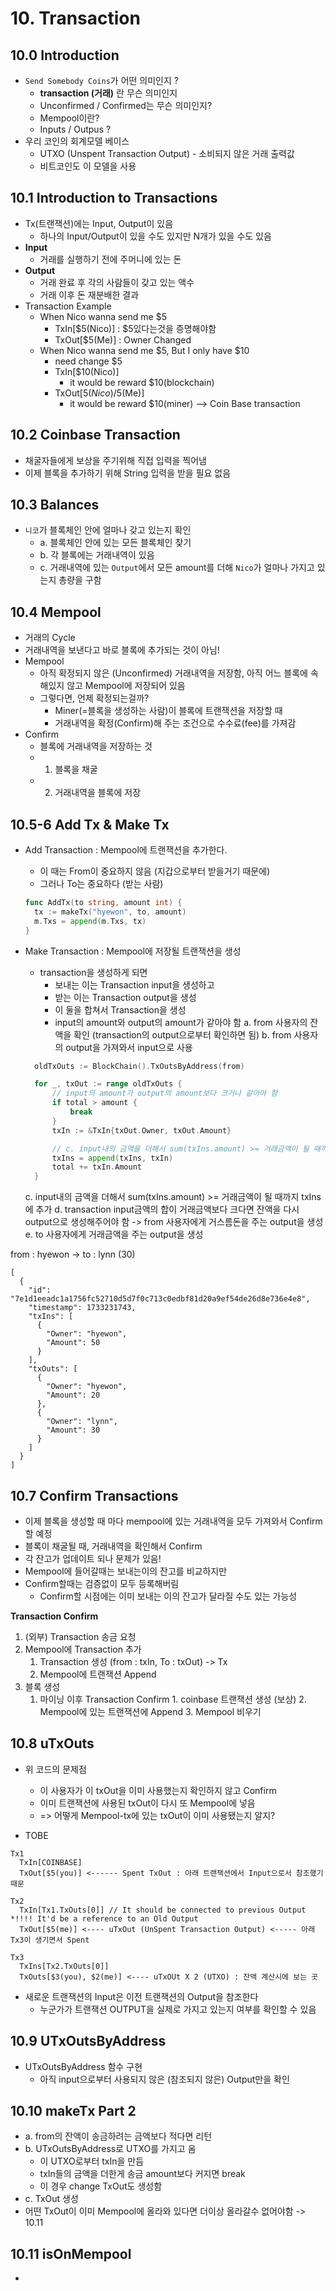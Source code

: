 # 10. Transaction
## 10.0 Introduction
- `Send Somebody Coins`가 어떤 의미인지 ?
  - **transaction (거래)** 란 무슨 의미인지
  - Unconfirmed / Confirmed는 무슨 의미인지?
  - Mempool이란?
  - Inputs / Outpus ?
- 우리 코인의 회계모델 베이스
  - UTXO (Unspent Transaction Output) - 소비되지 않은 거래 출력값
  - 비트코인도 이 모델을 사용

## 10.1 Introduction to Transactions
- Tx(트랜잭션)에는 Input, Output이 있음
  - 하나의 Input/Output이 있을 수도 있지만 N개가 있을 수도 있음
- **Input**
  - 거래를 실행하기 전에 주머니에 있는 돈
- **Output**
  - 거래 완료 후 각의 사람들이 갖고 있는 액수
  - 거래 이후 돈 재분배한 결과
- Transaction Example
  - When Nico wanna send me $5
    - TxIn[$5(Nico)] : $5있다는것을 증명해야함 
    - TxOut[$5(Me)] : Owner Changed
  - When Nico wanna send me $5, But I only have $10
    - need change $5
    - TxIn[$10(Nico)]
      - it would be reward $10(blockchain)  
    - TxOut[$5(Nico)/$5(Me)]
      - it would be reward $10(miner) --> Coin Base transaction

## 10.2 Coinbase Transaction
- 채굴자들에게 보상을 주기위해 직접 입력을 찍어냄
- 이제 블록을 추가하기 위해 String 입력을 받을 필요 없음

## 10.3 Balances
- `니코`가 블록체인 안에 얼마나 갖고 있는지 확인
  - a. 블록체인 안에 있는 모든 블록체인 찾기
  - b. 각 블록에는 거래내역이 있음
  - c. 거래내역에 있는 `Output`에서 모든 amount를 더해 `Nico`가 얼마나 가지고 있는지 총량을 구함

## 10.4 Mempool
- 거래의 Cycle
 - 거래내역을 보낸다고 바로 블록에 추가되는 것이 아님!
- Mempool
  - 아직 확정되지 않은 (Unconfirmed) 거래내역을 저장함, 아직 어느 블록에 속해있지 않고 Mempool에 저장되어 있음
  - 그렇다면, 언제 확정되는걸까?
    - Miner(=블록을 생성하는 사람)이 블록에 트랜잭션을 저장할 때
    - 거래내역을 확정(Confirm)해 주는 조건으로 수수료(fee)를 가져감
- Confirm
  - 블록에 거래내역을 저장하는 것
  - 1. 블록을 채굴
  - 2. 거래내역을 블록에 저장

## 10.5-6 Add Tx & Make Tx
- Add Transaction : Mempool에 트랜잭션을 추가한다. 
  - 이 때는 From이 중요하지 않음 (지갑으로부터 받을거기 때문에)
  - 그러나 To는 중요하다 (받는 사람)
  ``` Go
  func AddTx(to string, amount int) {
    tx := makeTx("hyewon", to, amount)
    m.Txs = append(m.Txs, tx)
  }
  ```

- Make Transaction : Mempool에 저장될 트랜잭션을 생성
  -	transaction을 생성하게 되면 
    - 보내는 이는 Transaction input을 생성하고
    - 받는 이는 Transaction output을 생성
    - 이 둘을 합쳐서 Transaction을 생성
	- input의 amount와 output의 amount가 같아야 함 
  a. from 사용자의 잔액을 확인 (transaction의 output으로부터 확인하면 됨) 
  b. from 사용자의 output을 가져와서 input으로 사용 
  ``` Go
	oldTxOuts := BlockChain().TxOutsByAddress(from)
  
	for _, txOut := range oldTxOuts {
		// input의 amount가 output의 amount보다 크거나 같아야 함
		if total > amount {
			break
		}
		txIn := &TxIn{txOut.Owner, txOut.Amount}

		// c. input내의 금액을 더해서 sum(txIns.amount) >= 거래금액이 될 때까지 txIns에 추가
		txIns = append(txIns, txIn)
		total += txIn.Amount
	}
  ```
  c. input내의 금액을 더해서 sum(txIns.amount) >= 거래금액이 될 때까지 txIns에 추가 
  d. transaction input금액의 합이 거래금액보다 크다면 잔액을 다시 output으로 생성해주어야 함 -> from 사용자에게 거스름돈을 주는 output을 생성 
  e. to 사용자에게 거래금액을 주는 output을 생성

from : hyewon -> to : lynn (30)
```
[
  {
    "id": "7e1d1eeadc1a1756fc52710d5d7f0c713c0edbf81d20a9ef54de26d8e736e4e8",
    "timestamp": 1733231743,
    "txIns": [
      {
        "Owner": "hyewon",
        "Amount": 50
      }
    ],
    "txOuts": [
      {
        "Owner": "hyewon",
        "Amount": 20
      },
      {
        "Owner": "lynn",
        "Amount": 30
      }
    ]
  }
]
```

## 10.7 Confirm Transactions
- 이제 블록을 생성할 때 마다 mempool에 있는 거래내역을 모두 가져와서 Confirm할 예정
- 블록이 채굴될 때, 거래내역을 확인해서 Confirm
- 각 잔고가 업데이트 되나 문제가 있음!
- Mempool에 들어갈때는 보내는이의 잔고를 비교하지만
- Confirm할때는 검증없이 모두 등록해버림 
  - Confirm할 시점에는 이미 보내는 이의 잔고가 달라질 수도 있는 가능성


**Transaction Confirm**
1. (외부) Transaction 송금 요청
2. Mempool에 Transaction 추가
	1. Transaction 생성 (from : txIn, To : txOut) -> Tx
	2. Mempool에 트랜잭션 Append
3. 블록 생성
	1. 마이닝 이후 Transaction Confirm
    		1. coinbase 트랜잭션 생성 (보상)
    		2. Mempool에 있는 트랜잭션에 Append
    		3. Mempool 비우기


## 10.8 uTxOuts
- 위 코드의 문제점
  - 이 사용자가 이 txOut을 이미 사용했는지 확인하지 않고 Confirm
  - 이미 트랜잭션에 사용된 txOut이 다시 또 Mempool에 넣음
  - => 어떻게 Mempool-tx에 있는 txOut이 이미 사용됐는지 알지?

- TOBE
```
Tx1
  TxIn[COINBASE]
  TxOut[$5(you)] <------ Spent TxOut : 아래 트랜잭션에서 Input으로서 참조했기 때문

Tx2
  TxIn[Tx1.TxOuts[0]] // It should be connected to previous Output *!!!! It'd be a reference to an Old Output 
  TxOut[$5(me)] <---- uTxOut (UnSpent Transaction Output) <----- 아래 Tx3이 생기면서 Spent

Tx3
  TxIns[Tx2.TxOuts[0]] 
  TxOuts[$3(you), $2(me)] <---- uTxOUt X 2 (UTXO) : 잔액 계산시에 보는 곳
```

- 새로운 트랜잭션의 Input은 이전 트랜잭션의 Output을 참조한다
  - 누군가가 트랜잭션 OUTPUT을 실제로 가지고 있는지 여부를 확인할 수 있음


## 10.9 UTxOutsByAddress
- UTxOutsByAddress 함수 구현
  - 아직 input으로부터 사용되지 않은 (참조되지 않은) Output만을 확인
   
## 10.10 makeTx Part 2
- a. from의 잔액이 송금하려는 금액보다 적다면 리턴
- b. UTxOutsByAddress로 UTXO를 가지고 옴
  - 이 UTXO로부터 txIn을 만듬
  - txIn들의 금액을 더한게 송금 amount보다 커지면 break
  - 이 경우 change TxOut도 생성함
- c. TxOut 생성
- 어떤 TxOut이 이미 Mempool에 올라와 있다면 더이상 올라갈수 없어야함 -> 10.11

## 10.11 isOnMempool
- 

